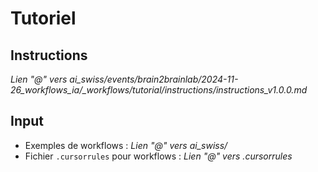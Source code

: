 # Tutoriel

## Instructions
*Lien "@" vers ai_swiss/events/brain2brainlab/2024-11-26_workflows_ia/_workflows/tutorial/instructions/instructions_v1.0.0.md*

## Input
- Exemples de workflows :
    *Lien "@" vers ai_swiss/*
- Fichier `.cursorrules` pour workflows :
    *Lien "@" vers .cursorrules*

